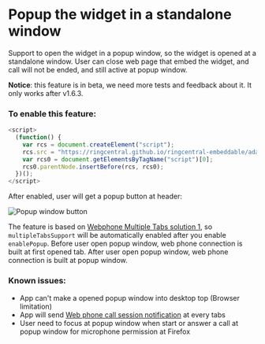 # Popup the widget in a standalone window

Support to open the widget in a popup window, so the widget is opened at a standalone window. User can close web page that embed the widget, and call will not be ended, and still active at popup window.

**Notice**: this feature is in beta, we need more tests and feedback about it. It only works after v1.6.3.

### To enable this feature:

```js
<script>
  (function() {
    var rcs = document.createElement("script");
    rcs.src = "https://ringcentral.github.io/ringcentral-embeddable/adapter.js?enablePopup=1";
    var rcs0 = document.getElementsByTagName("script")[0];
    rcs0.parentNode.insertBefore(rcs, rcs0);
  })();
</script>
```

After enabled, user will get a popup button at header:

![Popup window button](https://user-images.githubusercontent.com/7036536/114856037-32e26180-9e19-11eb-9e41-46d40ff50c2d.png)

The feature is based on [Webphone Multiple Tabs solution 1](multiple-tabs.md#option-1-have-only-connection-in-first-opened-tab), so `multipleTabsSupport` will be automatically enabled after you enable `enablePopup`. Before user open popup window, web phone connection is built at first opened tab. After user open popup window, web phone connection is built at popup window.

### Known issues:

* App can't make a opened popup window into desktop top (Browser limitation)
* App will send [Web phone call session notification](widget-event.md#web-phone-call-event) at every tabs
* User need to focus at popup window when start or answer a call at popup window for microphone permission at Firefox
